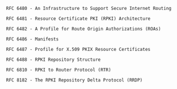     RFC 6480 - An Infrastructure to Support Secure Internet Routing

    RFC 6481 - Resource Certificate PKI (RPKI) Architecture

    RFC 6482 - A Profile for Route Origin Authorizations (ROAs)

    RFC 6486 - Manifests

    RFC 6487 - Profile for X.509 PKIX Resource Certificates

    RFC 6488 - RPKI Repository Structure

    RFC 6810 - RPKI to Router Protocol (RTR)

    RFC 8182 - The RPKI Repository Delta Protocol (RRDP)